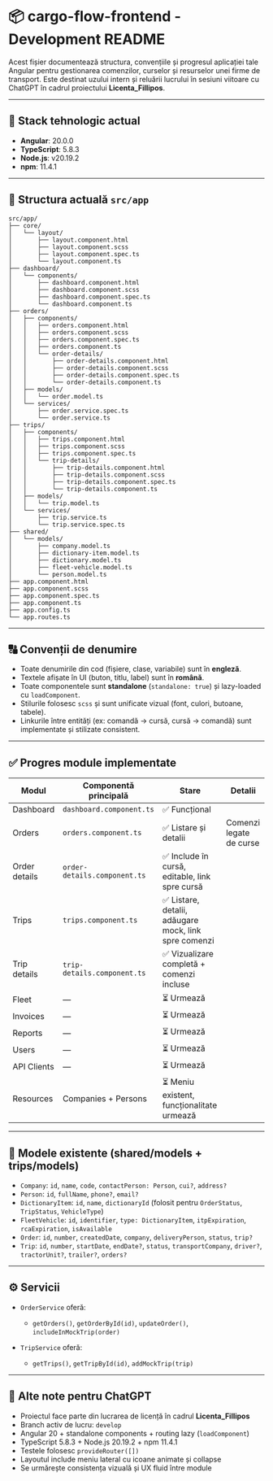 # 📦 cargo-flow-frontend - Development README

Acest fișier documentează structura, convențiile și progresul aplicației tale Angular pentru gestionarea comenzilor, curselor și resurselor unei firme de transport. Este destinat uzului intern și reluării lucrului în sesiuni viitoare cu ChatGPT în cadrul proiectului **Licenta\_Fillipos**.

---

## 📅 Stack tehnologic actual

* **Angular**: 20.0.0
* **TypeScript**: 5.8.3
* **Node.js**: v20.19.2
* **npm**: 11.4.1

---

## 📁 Structura actuală `src/app`

```plaintext
src/app/
├── core/
│   └── layout/
│       ├── layout.component.html
│       ├── layout.component.scss
│       ├── layout.component.spec.ts
│       └── layout.component.ts
├── dashboard/
│   └── components/
│       ├── dashboard.component.html
│       ├── dashboard.component.scss
│       ├── dashboard.component.spec.ts
│       └── dashboard.component.ts
├── orders/
│   ├── components/
│   │   ├── orders.component.html
│   │   ├── orders.component.scss
│   │   ├── orders.component.spec.ts
│   │   ├── orders.component.ts
│   │   └── order-details/
│   │       ├── order-details.component.html
│   │       ├── order-details.component.scss
│   │       ├── order-details.component.spec.ts
│   │       └── order-details.component.ts
│   ├── models/
│   │   └── order.model.ts
│   └── services/
│       ├── order.service.spec.ts
│       └── order.service.ts
├── trips/
│   ├── components/
│   │   ├── trips.component.html
│   │   ├── trips.component.scss
│   │   ├── trips.component.spec.ts
│   │   └── trip-details/
│   │       ├── trip-details.component.html
│   │       ├── trip-details.component.scss
│   │       ├── trip-details.component.spec.ts
│   │       └── trip-details.component.ts
│   ├── models/
│   │   └── trip.model.ts
│   └── services/
│       ├── trip.service.ts
│       └── trip.service.spec.ts
├── shared/
│   └── models/
│       ├── company.model.ts
│       ├── dictionary-item.model.ts
│       ├── dictionary.model.ts
│       ├── fleet-vehicle.model.ts
│       └── person.model.ts
├── app.component.html
├── app.component.scss
├── app.component.spec.ts
├── app.component.ts
├── app.config.ts
└── app.routes.ts
```

---

## 🔠 Convenții de denumire

* Toate denumirile din cod (fișiere, clase, variabile) sunt în **engleză**.
* Textele afișate în UI (buton, titlu, label) sunt în **română**.
* Toate componentele sunt **standalone** (`standalone: true`) și lazy-loaded cu `loadComponent`.
* Stilurile folosesc `scss` și sunt unificate vizual (font, culori, butoane, tabele).
* Linkurile între entități (ex: comandă → cursă, cursă → comandă) sunt implementate și stilizate consistent.

---

## ✅ Progres module implementate

| Modul         | Componentă principală        | Stare                                                | Detalii                 |
| ------------- | ---------------------------- | ---------------------------------------------------- | ----------------------- |
| Dashboard     | `dashboard.component.ts`     | ✅ Funcțional                                         |                         |
| Orders        | `orders.component.ts`        | ✅ Listare și detalii                                 | Comenzi legate de curse |
| Order details | `order-details.component.ts` | ✅ Include în cursă, editable, link spre cursă        |                         |
| Trips         | `trips.component.ts`         | ✅ Listare, detalii, adăugare mock, link spre comenzi |                         |
| Trip details  | `trip-details.component.ts`  | ✅ Vizualizare completă + comenzi incluse             |                         |
| Fleet         | —                            | ⏳ Urmează                                            |                         |
| Invoices      | —                            | ⏳ Urmează                                            |                         |
| Reports       | —                            | ⏳ Urmează                                            |                         |
| Users         | —                            | ⏳ Urmează                                            |                         |
| API Clients   | —                            | ⏳ Urmează                                            |                         |
| Resources     | Companies + Persons          | ⏳ Meniu existent, funcționalitate urmează            |                         |

---

## 🧹 Modele existente (shared/models + trips/models)

* `Company`: `id`, `name`, `code`, `contactPerson: Person`, `cui?`, `address?`
* `Person`: `id`, `fullName`, `phone?`, `email?`
* `DictionaryItem`: `id`, `name`, `dictionaryId` (folosit pentru `OrderStatus`, `TripStatus`, `VehicleType`)
* `FleetVehicle`: `id`, `identifier`, `type: DictionaryItem`, `itpExpiration`, `rcaExpiration`, `isAvailable`
* `Order`: `id`, `number`, `createdDate`, `company`, `deliveryPerson`, `status`, `trip?`
* `Trip`: `id`, `number`, `startDate`, `endDate?`, `status`, `transportCompany`, `driver?`, `tractorUnit?`, `trailer?`, `orders?`

---

## ⚙️ Servicii

* `OrderService` oferă:

  * `getOrders()`, `getOrderById(id)`, `updateOrder()`, `includeInMockTrip(order)`
* `TripService` oferă:

  * `getTrips()`, `getTripById(id)`, `addMockTrip(trip)`

---

## 📌 Alte note pentru ChatGPT

* Proiectul face parte din lucrarea de licență în cadrul **Licenta\_Fillipos**
* Branch activ de lucru: `develop`
* Angular 20 + standalone components + routing lazy (`loadComponent`)
* TypeScript 5.8.3 + Node.js 20.19.2 + npm 11.4.1
* Testele folosesc `provideRouter([])`
* Layoutul include meniu lateral cu icoane animate și collapse
* Se urmărește consistența vizuală și UX fluid între module